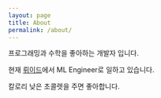 ```yaml
---
layout: page
title: About
permalink: /about/
---
```


프로그래밍과 수학을 좋아하는 개발자 입니다.

현재 [뤼이드]에서 ML Engineer로 일하고 있습니다.

칼로리 낮은 초콜렛을 주면 좋아합니다.

[뤼이드]: https://riiid.co
